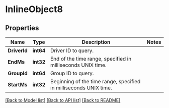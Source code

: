 # InlineObject8

## Properties
Name | Type | Description | Notes
------------ | ------------- | ------------- | -------------
**DriverId** | **int64** | Driver ID to query. | 
**EndMs** | **int32** | End of the time range, specified in milliseconds UNIX time. | 
**GroupId** | **int64** | Group ID to query. | 
**StartMs** | **int32** | Beginning of the time range, specified in milliseconds UNIX time. | 

[[Back to Model list]](../README.md#documentation-for-models) [[Back to API list]](../README.md#documentation-for-api-endpoints) [[Back to README]](../README.md)


